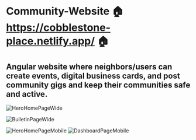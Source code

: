 # Community-Website 🏠 https://cobblestone-place.netlify.app/ 🏠
## Angular website where neighbors/users can create events, digital business cards, and post community gigs and keep their communities safe and active.

![HeroHomePageWide](https://user-images.githubusercontent.com/52689415/178136086-e83fbec7-cd29-46fb-b966-f7a27d236e33.jpg)

![BulletinPageWide](https://user-images.githubusercontent.com/52689415/178136251-90f0e6e3-8bc1-42fa-b18e-8d8f38c171c7.jpg)

![HeroHomePageMobile](https://user-images.githubusercontent.com/52689415/178136225-7069145d-9c15-4713-8884-5d6fa90b6c4d.jpg) ![DashboardPageMobile](https://user-images.githubusercontent.com/52689415/178136213-5a587b2b-6a82-4c7d-8eeb-3fe794388f1d.jpg)
